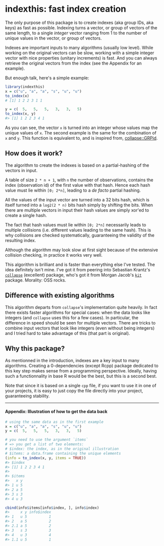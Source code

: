 
# indexthis: fast index creation

The only purpose of this package is to create indexes (aka group IDs, aka keys) as fast as possible. Indexing turns a vector, or group of vectors of the same length, to a single *integer* vector ranging from 1 to the number of unique values in the vector, or group of vectors.

Indexes are important inputs to many algorithms (usually low level). While working on the original vectors can be slow, working with a simple integer vector with nice properties (unitary increments) is fast. And you can always retrieve the original vectors from the index (see the Appendix for an example).

But enough talk, here's a simple example:
```R
library(indexthis)
x = c("u", "a", "a", "s", "u", "u")
to_index(x)
# [1] 1 2 2 3 1 1

y = c(  5,   5,   5,   3,   3,   5)
to_index(x, y)
#> [1] 1 2 2 3 4 1

```

As you can see, the vector `x` is turned into an integer whose values map the unique values of `x`. The second example is the same for the combination of `x` and `y`. This function is equivalent to, and is inspired from, [collapse::GRPid](https://sebkrantz.github.io/collapse/reference/GRP.html).

## How does it work?

The algorithm to create the indexes is based on a partial-hashing of the vectors in input. 

A table of size `2 * n + 1`, with `n` the number of observations, contains the index (observation id) of the first value with that hash. Hence each hash value must lie within `[0; 2*n]`, leading to a *de facto* partial hashing.

All the values of the input vector are turned into a 32 bits hash, which is itself turned into a `log2(2 * n)` bits hash simply by shifting the bits. When there are multiple vectors in input their hash values are simply xor'ed to create a single hash.

The fact that hash values must lie within `[0; 2*n]` necessarily leads to multiple collisions (i.e. different values leading to the same hash). This is why collisions are checked systematically, guaranteeing the validity of the resulting index.

Although the algorithm may look slow at first sight because of the extensive collision checking, in practice it works very well. 

This algorithm is brilliant and is faster than everything else I've tested. The idea definitely isn't mine. I've got it from peering into Sebastian Krantz's [`collapse`](https://sebkrantz.github.io/collapse/index.html) (excellent) package, who's got it from Morgan Jacob's [`kit`](https://github.com/2005m/kit) package. Morality: OSS rocks.

## Difference with existing algorithms

This algorithm departs from `collapse`'s implementation quite heavily. In fact there exists faster algorithms for special cases: when the data looks like integers (and `collapse` uses this for a few cases). In particular, the difference in speed should be seen for multiple vectors. There are tricks to combine input vectors that look like integers (even without being integers) and I tried hard to take advantage of this (that part is original).

## Why this package?

As mentionned in the introduction, indexes are a key input to many algorithms. Creating a 0-dependencies (except Rcpp) package dedicated to this key step makes sense from a programming perspective. Ideally, having such a functionnality in base R would be the best, but this is a second best.

Note that since it is based on a single `cpp` file, if you want to use it in one of your projects, it is easy to just copy the file directly into your project, guaranteeing stability.

-----

#### Appendix: Illustration of how to get the data back

```R
# using the same data as in the first example
x = c("u", "a", "a", "s", "u", "u")
y = c(  5,   5,   5,   3,   3,   5)

# you need to use the argument `items`
# => you get a list of two elements: 
# $index: the index, as in the original illustration
# $items: a data.frame containing the unique elements
(info = to_index(x, y, items = TRUE))
#> $index
#> [1] 1 2 2 3 4 1
#> 
#> $items
#>   x y
#> 1 u 5
#> 2 a 5
#> 3 s 3
#> 4 u 3

cbind(info$items[info$index, ], info$index)
#>     x y info$index
#> 1   u 5          1
#> 2   a 5          2
#> 2.1 a 5          2
#> 3   s 3          3
#> 4   u 3          4
#> 1.1 u 5          1
```

